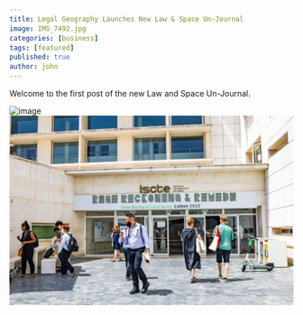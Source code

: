 ```yaml
---
title: Legal Geography Launches New Law & Space Un-Journal
image: IMG_7492.jpg
categories: [business]
tags: [featured]
published: true
author: john
---
```


Welcome to the first post of the new Law and Space Un-Journal. 

![image](new_blog/assets/img/IMG_7492.jpg)
<img src="assets/img/IMG_7492.jpg" alt="Italian Trulli">
